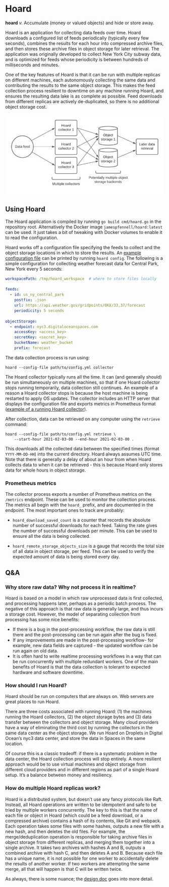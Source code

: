 # Hoard

**hoard** _v._ Accumulate (money or valued objects) and hide or store away.

Hoard is an application for collecting data feeds over time. 
Hoard downloads a configured list of feeds periodically (typically every few seconds), 
combines the results for each hour into compressed archive files, 
and then stores these archive files in object storage for later retrieval. 
The application was originally developed to collect New York City subway data, 
and is optimized for feeds whose periodicity is between hundreds of milliseconds and minutes.

One of the key features of Hoard is that it can be run with multiple replicas 
on different machines, 
each autonomously collecting the same data and contributing the results to the 
same object storage. 
This makes the feed collection process resilient to downtime on any machine running Hoard, 
and ensures the resulting data lake is as complete as possible. 
Feed downloads from different replicas are actively de-duplicated,
so there is no additional object storage cost.

![Hoard replication diagram](./docs/hoard-replication.png)

## Using Hoard

The Hoard application is compiled by running `go build cmd/hoard.go` in the repository root. 
Alternatively the Docker image `jamespfennell/hoard:latest` can be used.
It just takes a bit of tweaking with Docker volumes to enable it to read the configuration.

Hoard works off a configuration file specifying the feeds to collect and the object 
storage locations in which to store the results.
An [example configuration file](https://github.com/jamespfennell/hoard/blob/master/config/hoard.yml)
can be printed by running `hoard config`.
The following is a simple configuration for collecting weather forecast data for 
Central Park, New York every 5 seconds:

```yaml
workspacePath: /tmp/hoard_workspace  # where to store files locally

feeds:
  - id: us_ny_central_park
    postfix: .json
    url: https://api.weather.gov/gridpoints/OKX/33,37/forecast
    periodicity: 5 seconds

objectStorage:
  - endpoint: nyc3.digitaloceanspaces.com
    accessKey: <access_key>
    secretKey: <secret_key>
    bucketName: weather_bucket
    prefix: forecast
```

The data collection process is run using:

    hoard --config-file path/to/config.yml collector

The Hoard collector typically runs all the time.
It can (and generally should) be run simultaneously on multiple machines,
so that if one Hoard collector stops running temporarily, data collection still continues.
An example of a reason a Hoard collector stops is because the host machine is being restarted
to apply OS updates.
The collector includes an HTTP server that displays the configuration
file and exports metrics in Prometheus format 
([example of a running Hoard collector](https://hoard1.transitdata.nyc)).

After collection, data can be retrieved on any computer using the `retrieve` command:

    hoard --config-file path/to/config.yml retrieve \
        --start-hour 2021-02-03-00 --end-hour 2021-02-03-00 .

This downloads all the collected data between the specified times 
(format `YYYY-MM-DD-HH`) into the current directory.
Hoard always assumes UTC time.
Note that there is generally a delay of about an hour from when Hoard collects data 
to when it can be retrieved - 
this is because Hoard only stores data for whole hours in object storage.

### Prometheus metrics

The collector process exports a number of Prometheus metrics on the `/metrics` endpoint.
These can be used to monitor the collection process. 
The metrics all begin with the `hoard_` prefix, and are documented in the endpoint. 
The most important ones to track are probably:

- `hoard_download_saved_count` is a counter that records the absolute number of
  successful downloads for each feed. Taking the rate gives the number of 
  successful downloads per minute. 
  This can be used to ensure all the data is being collected.
  
- `hoard_remote_storage_objects_size` is a gauge that records the total size 
  of all data in object storage, per feed. 
  This can be used to verify the expected amount of data is being stored every day.
  
## Q&A

### Why store raw data? Why not process it in realtime?

Hoard is based on a model in which raw unprocessed data is first collected, 
and processing happens later, perhaps as a periodic batch process. 
The negative of this approach is that raw data is generally large, 
and thus incurs a storage cost. 
However, the model of separating collection from processing has some nice benefits:
- If there is a bug in the post-processing workflow, 
  the raw data is still there and the post-processing can be run again 
  after the bug is fixed.
- If any improvements are made in the post-processing workflow- for example, 
  new data fields are captured - the updated workflow can be run again on old data.
- It is often hard to write realtime processing workflows in a way that can be run
  concurrently with multiple redundant workers. 
  One of the main benefits of Hoard is that the data collection is tolerant
  to expected hardware and software downtime.
  
### How should I run Hoard?

Hoard should be run on computers that are always on.
Web servers are great places to run Hoard.

There are three costs associated with running Hoard: 
(1) the machines running the Hoard collectors, 
(2) the object storage bytes and 
(3) data transfer between the collectors and object storage. 
Many cloud providers have a way of eliminating the third cost by running the 
collectors in the same data center as the object storage. 
We run Hoard on Droplets in Digital Ocean’s nyc3 data center, 
and store the data in Spaces in the same location.

Of course this is a classic tradeoff: 
if there is a systematic problem in the data center, 
the Hoard collection process will stop entirely. 
A more resilient approach would be to use virtual machines and object storage 
from different cloud providers and in different regions as part of a single Hoard setup. 
It’s a balance between money and resiliency.

### How do multiple Hoard replicas work?
Hoard is a distributed system, but doesn't use any fancy protocols like Raft. 
Instead, all Hoard operations are written to be idempotent and 
safe to be tried by multiple workers concurrently. 
The key to this is that the name of each file or object in Hoard 
(which could be a feed download, or a compressed archive) contains a hash of its contents,
like Git and webpack. 
Each operation takes some files with some hashes, 
outputs a new file with a new hash, and then deletes the old files. 
For example, the merge/deduplication operation is responsible for taking
archive files in object storage from different replicas, 
and merging them together into a single archive.
It takes two archives with hashes A and B, outputs a combined archive with hash C,
and then deletes A and B. Because each file has a unique name, 
it is not possible for one worker to accidentally delete the results of another worker. 
If two workers are attempting the same merge, 
all that will happen is that C will be written twice.

As always, there is some nuance; the [design doc](./docs/design-doc.md) 
goes into more detail. 
